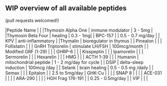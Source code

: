 ## WIP overview of all available peptides

(pull requests welcomed!)


|Peptide Name | |
|Thymosin Alpha One | immune modulator | 3 - 5mg |
|Thymosin Beta Four | healing | 0.3 - 1mg|
| BPC-157 | | 0.5 - 0.7 mg/day |
| KPV | anti-inflammatory |
|Thymalin | bioregulator in thymus |
| Pinealon | |
| Follistatin | |
| GnRH Triptorelin | stimulate LH/FSH | 100mcg/month |
| Modified GRF (1-29) | |
| GHRP-6 | |
| Kisspeptin | |
| Ipamorelin | |
| Sermorelin | |
| Hexarelin | |
| HMG | |
| ACTH 1-39 | |
| Humanin | mitochondrial peptide | 1 - 2 mg/day for cycle |
| DSIP | delta-sleep induction | 100mcg /day |
| Selank | brain healing | 0.5 - 0.5 mg /daily |
| Semax | |
| Epitalon | | 2.5 to 5mg/day
| GHK-Cu | | |
| SNAP 8 | | |
| ACE-031 | | |
| ARA-290 | | |
| HGH Frag 176-191 | | 0.25 - 0.5mg/day |
| VIP | | |
